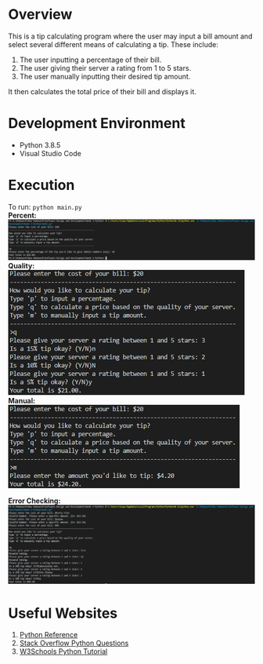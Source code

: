 # Overview


This is a tip calculating program where the user may input a bill amount and select several different means of calculating a tip.
These include:
1. The user inputting a percentage of their bill.
2. The user giving their server a rating from 1 to 5 stars.
3. The user manually inputting their desired tip amount.

It then calculates the total price of their bill and displays it.

# Development Environment

* Python 3.8.5
* Visual Studio Code

# Execution

To run: `python main.py`   
<b>Percent:</b>  
![A user selecting Percent](percent.png)  
<b>Quality:</b>  
![A user selecting Quality](quality.png)  
<b>Manual:</b>  
![A user selecting Manual](manual.png)   
  
    
  
   

<b>Error Checking:</b>  
![Catching bad data the user could submit](Error-Checking.png)

# Useful Websites


1. [Python Reference](https://docs.python.org/3/genindex-I.html)
2. [Stack Overflow Python Questions](https://stackoverflow.com/questions/tagged/python)
3. [W3Schools Python Tutorial](https://www.w3schools.com/python/)